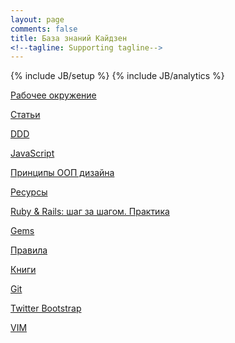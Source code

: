 ```yaml
---
layout: page
comments: false
title: База знаний Кайдзен
<!--tagline: Supporting tagline-->
---
```

{% include JB/setup %}
{% include JB/analytics %}

[Рабочее окружение](/pages/workspace.html)

[Статьи](/pages/articles.html)

[DDD](/pages/ddd.html)

[JavaScript](/pages/javascript.html)

[Принципы ООП дизайна](/pages/principles.html)

[Ресурсы](/pages/resources.html)

[Ruby & Rails: шаг за шагом. Практика](/pages/step_by_step.html)

[Gems](/pages/gems.html)

[Правила](/pages/rules.html)

[Книги](/pages/books.html)

[Git](/pages/git.html)

[Twitter Bootstrap](/pages/twitter_bootstrap.html)

[VIM](/pages/vim.html)
